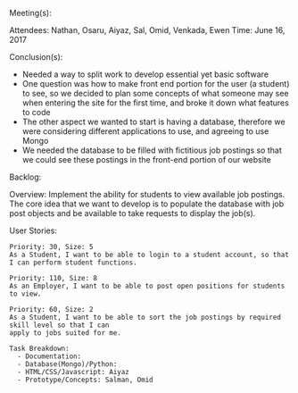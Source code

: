 Meeting(s):
 
 Attendees: Nathan, Osaru, Aiyaz, Sal, Omid, Venkada, Ewen
 Time: June 16, 2017
 
Conclusion(s):
  
  - Needed a way to split work to develop essential yet basic software
  - One question was how to make front end portion for the user (a student) to see,
    so we decided to plan some concepts of what someone may see when entering the site
    for the first time, and broke it down what features to code
  - The other aspect we wanted to start is having a database, therefore we were considering
    different applications to use, and agreeing to use Mongo
  - We needed the database to be filled with fictitious job postings so that we could see
    these postings in the front-end portion of our website

Backlog:

  Overview: Implement the ability for students to view available job postings. The core idea that we
  want to develop is to populate the database with job post objects and be available to take requests to
  display the job(s).

  User Stories:
    
    Priority: 30, Size: 5
    As a Student, I want to be able to login to a student account, so that I can perform student functions.
    
    Priority: 110, Size: 8
    As an Employer, I want to be able to post open positions for students to view.
    
    Priority: 60, Size: 2
    As a Student, I want to be able to sort the job postings by required skill level so that I can
    apply to jobs suited for me.
    
    Task Breakdown:
      - Documentation:
      - Database(Mongo)/Python:
      - HTML/CSS/Javascript: Aiyaz 
      - Prototype/Concepts: Salman, Omid

    
